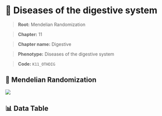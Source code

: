 # 🧪 Diseases of the digestive system

> **Root:** Mendelian Randomization

> **Chapter:** 11  

> **Chapter name:** Digestive

> **Phenotype:** Diseases of the digestive system  

> **Code:** `K11_OTHDIG`

## 🧬 Mendelian Randomization  

<img src="/MR/Figures/Forward/K11_OTHDIG.png"/>

## 📊 Data Table

<CsvTableMRF src="/MR/Data/Forward/K11_OTHDIG.csv"/>
